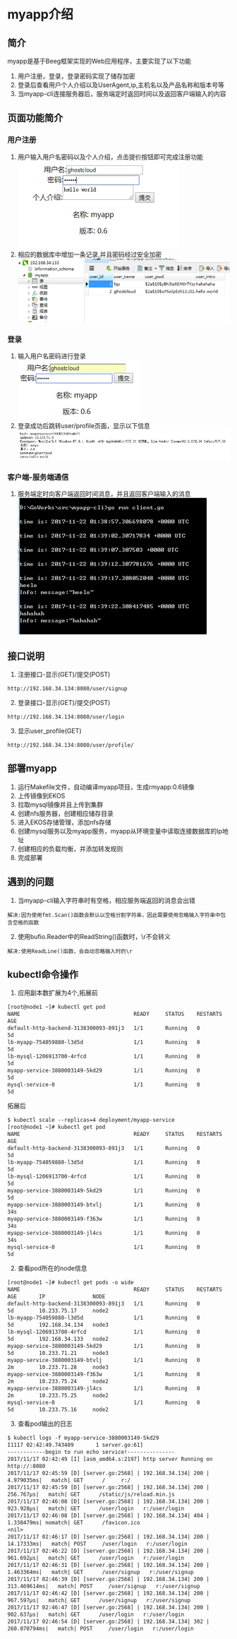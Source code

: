 # myapp介绍

## 简介
myapp是基于Beeg框架实现的Web应用程序，主要实现了以下功能
1. 用户注册，登录，登录密码实现了储存加密
2. 登录后查看用户个人介绍以及UserAgent,ip,主机名以及产品名称和版本号等
3. 当myapp-cli连接服务器后，服务端定时返回时间以及返回客户端输入的内容

## 页面功能简介
### 用户注册  

1. 用户输入用户名密码以及个人介绍，点击提价按钮即可完成注册功能
![page_sign](pic/page_sign.png)  
2. 相应的数据库中增加一条记录,并且密码经过安全加密
![database](pic/database.png)  

### 登录
1. 输入用户名密码进行登录  
![page_login](pic/page_login.png)  
2. 登录成功后跳转user/profile页面，显示以下信息
![user_profile](pic/user_profile.png)  

### 客户端-服务端通信  
1. 服务端定时向客户端返回时间消息，并且返回客户端输入的消息
![client](pic/client.png)  

## 接口说明
1. 注册接口-显示(GET)/提交(POST)
```
http://192.168.34.134:8080/user/signup
```
2. 登录接口-显示(GET)/提交(POST)
```
http://192.168.34.134:8080/user/login
```
3. 显示user_profile(GET)
```
http://192.168.34.134:8080/user/profile/
```  

## 部署myapp
1. 运行Makefile文件，自动编译myapp项目，生成rmyapp:0.6镜像
2. 上传镜像到EKOS
3. 拉取mysql镜像并且上传到集群
4. 创建nfs服务器，创建相应储存目录
5. 进入EKOS存储管理，添加nfs存储
6. 创建mysql服务以及myapp服务，myapp从环境变量中读取连接数据库的Ip地址
7. 创建相应的负载均衡，并添加转发规则
8. 完成部署
## 遇到的问题
1. 当myapp-cli输入字符串时有空格，相应服务端返回的消息会出错
```
解决:因为使用fmt.Scan()函数会默认以空格分割字符串，因此需要使用忽略输入字符串中包含空格的函数
```
2. 使用bufio.Reader中的ReadString()函数时，\r不会转义
```
解决:使用ReadLine()函数，会自动忽略输入时的\r
``` 
## kubectl命令操作
1. 应用副本数扩展为4个,拓展前
```
[root@node1 ~]# kubectl get pod
NAME                                    READY     STATUS    RESTARTS   AGE
default-http-backend-3138300093-891j3   1/1       Running   0          5d
lb-myapp-754059880-l3d5d                1/1       Running   0          5d
lb-mysql-1206913700-4rfcd               1/1       Running   0          5d
myapp-service-3880003149-5kd29          1/1       Running   0          5d
mysql-service-0                         1/1       Running   0          5d

```
拓展后
```
$ kubectl scale --replicas=4 deployment/myapp-service
[root@node1 ~]# kubectl get pod
NAME                                    READY     STATUS    RESTARTS   AGE
default-http-backend-3138300093-891j3   1/1       Running   0          5d
lb-myapp-754059880-l3d5d                1/1       Running   0          5d
lb-mysql-1206913700-4rfcd               1/1       Running   0          5d
myapp-service-3880003149-5kd29          1/1       Running   0          5d
myapp-service-3880003149-btvlj          1/1       Running   0          34s
myapp-service-3880003149-f363w          1/1       Running   0          34s
myapp-service-3880003149-jl4cs          1/1       Running   0          34s
mysql-service-0                         1/1       Running   0          5d

```
2. 查看pod所在的node信息
```
[root@node1 ~]# kubectl get pods -o wide
NAME                                    READY     STATUS    RESTARTS   AGE       IP               NODE
default-http-backend-3138300093-891j3   1/1       Running   0          5d        10.233.75.17     node2
lb-myapp-754059880-l3d5d                1/1       Running   0          5d        192.168.34.134   node3
lb-mysql-1206913700-4rfcd               1/1       Running   0          5d        192.168.34.133   node2
myapp-service-3880003149-5kd29          1/1       Running   0          5d        10.233.71.21     node3
myapp-service-3880003149-btvlj          1/1       Running   0          2m        10.233.71.28     node3
myapp-service-3880003149-f363w          1/1       Running   0          2m        10.233.75.24     node2
myapp-service-3880003149-jl4cs          1/1       Running   0          2m        10.233.75.25     node2
mysql-service-0                         1/1       Running   0          5d        10.233.75.16     node2
```
3. 查看pod输出的日志
```
$ kubectl logs -f myapp-service-3880003149-5kd29 
I1117 02:42:49.743409       1 server.go:61] 
------------begin to run echo service!---------------
2017/11/17 02:42:49 [I] [asm_amd64.s:2197] http server Running on http://:8080
2017/11/17 02:45:59 [D] [server.go:2568] | 192.168.34.134| 200 |   4.979035ms|   match| GET      /     r:/
2017/11/17 02:45:59 [D] [server.go:2568] | 192.168.34.134| 200 |    256.767µs|   match| GET      /static/js/reload.min.js
2017/11/17 02:46:08 [D] [server.go:2568] | 192.168.34.134| 200 |    923.928µs|   match| GET      /user/login   r:/user/login
2017/11/17 02:46:08 [D] [server.go:2568] | 192.168.34.134| 404 |   1.338479ms| nomatch| GET      /favicon.ico
<nil>
2017/11/17 02:46:17 [D] [server.go:2568] | 192.168.34.134| 200 |   14.17333ms|   match| POST     /user/login   r:/user/login
2017/11/17 02:46:22 [D] [server.go:2568] | 192.168.34.134| 200 |    961.692µs|   match| GET      /user/login   r:/user/login
2017/11/17 02:46:31 [D] [server.go:2568] | 192.168.34.134| 200 |   1.463364ms|   match| GET      /user/signup   r:/user/signup
2017/11/17 02:46:39 [D] [server.go:2568] | 192.168.34.134| 200 | 313.469614ms|   match| POST     /user/signup   r:/user/signup
2017/11/17 02:46:42 [D] [server.go:2568] | 192.168.34.134| 200 |    967.597µs|   match| GET      /user/signup   r:/user/signup
2017/11/17 02:46:47 [D] [server.go:2568] | 192.168.34.134| 200 |    902.637µs|   match| GET      /user/login   r:/user/login
2017/11/17 02:46:54 [D] [server.go:2568] | 192.168.34.134| 302 | 260.070794ms|   match| POST     /user/login   r:/user/login

```